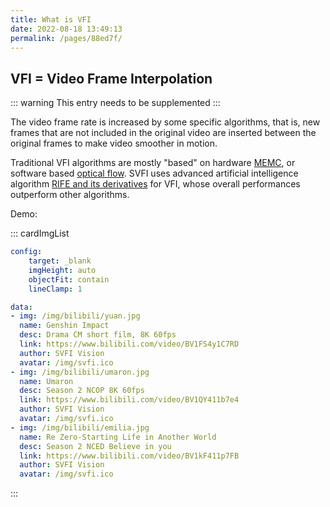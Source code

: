 ```yaml
---
title: What is VFI
date: 2022-08-18 13:49:13
permalink: /pages/88ed7f/
---
```


## VFI = Video Frame Interpolation

::: warning
This entry needs to be supplemented
:::

The video frame rate is increased by some specific algorithms, that is, new frames that are not included in the original video are inserted between the original frames to make video smoother in motion.

Traditional VFI algorithms are mostly "based" on hardware [MEMC](), or software based [optical flow](). SVFI uses advanced artificial intelligence algorithm [RIFE and its derivatives](https://github.com/megvii-research/ECCV2022-RIFE) for VFI, whose overall performances outperform other algorithms.

Demo:

::: cardImgList
```yaml
config:
    target: _blank
    imgHeight: auto
    objectFit: contain
    lineClamp: 1

data:
- img: /img/bilibili/yuan.jpg
  name: Genshin Impact
  desc: Drama CM short film, 8K 60fps
  link: https://www.bilibili.com/video/BV1FS4y1C7RD
  author: SVFI Vision
  avatar: /img/svfi.ico
- img: /img/bilibili/umaron.jpg
  name: Umaron
  desc: Season 2 NCOP 8K 60fps
  link: https://www.bilibili.com/video/BV1QY411b7e4
  author: SVFI Vision
  avatar: /img/svfi.ico
- img: /img/bilibili/emilia.jpg
  name: Re Zero-Starting Life in Another World
  desc: Season 2 NCED Believe in you
  link: https://www.bilibili.com/video/BV1kF411p7FB
  author: SVFI Vision
  avatar: /img/svfi.ico
```
:::
